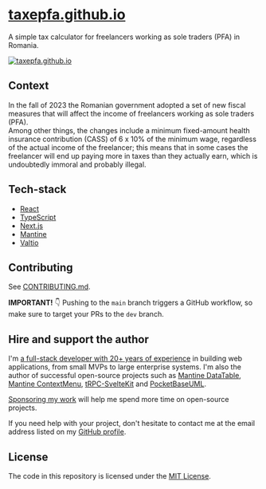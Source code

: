 # [taxepfa.github.io](https://taxepfa.github.io)

A simple tax calculator for freelancers working as sole traders (PFA) in Romania.

[![taxepfa.github.io](https://user-images.githubusercontent.com/581999/272381443-ce709a7f-f020-4108-8cac-549d0fa6b091.png)](https://taxepfa.github.io)

## Context

In the fall of 2023 the Romanian government adopted a set of new fiscal measures that will affect the income of freelancers working as sole traders (PFA).  
Among other things, the changes include a minimum fixed-amount health insurance contribution (CASS) of 6 x 10% of the minimum wage, regardless of the actual income of the freelancer; this means that in some cases the freelancer will end up paying more in taxes than they actually earn, which is undoubtedly immoral and probably illegal.

## Tech-stack

- [React](https://reactjs.org/)
- [TypeScript](https://www.typescriptlang.org/)
- [Next.js](https://nextjs.org/)
- [Mantine](https://mantine.dev/)
- [Valtio](https://valtio.pmnd.rs/docs/introduction/getting-started)

## Contributing

See [CONTRIBUTING.md](CONTRIBUTING.md).

**IMPORTANT!** 👇
Pushing to the `main` branch triggers a GitHub workflow, so make sure to target your PRs to the `dev` branch.

## Hire and support the author

I'm [a full-stack developer with 20+ years of experience](https://github.com/icflorescu) in building web applications, from small MVPs to large enterprise systems.
I'm also the author of successful open-source projects such as [Mantine DataTable](https://icflorescu.github.io/mantine-datatable/), [Mantine ContextMenu](https://icflorescu.github.io/mantine-contextmenu/), [tRPC-SvelteKit](https://icflorescu.github.io/trpc-sveltekit/) and [PocketBaseUML](https://pocketbase-uml.github.io/).

[Sponsoring my work](https://github.com/sponsors/icflorescu) will help me spend more time on open-source projects.

If you need help with your project, don't hesitate to contact me at the email address listed on my [GitHub profile](https://github.com/icflorescu).

## License

The code in this repository is licensed under the [MIT License](LICENSE).
